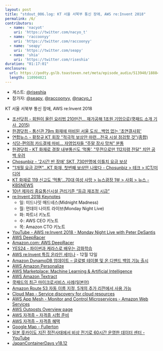 ```yaml
---
layout: post
title: "stdout_006.log: KT 서울 서북부 통신 장애, AWS re:Invent 2018"
permalink: /6/
contributors:
  - name: 'nacyot'
    uri: 'https://twitter.com/nacyo_t'
  - name: 'raccoonyy'
    uri: 'https://twitter.com/raccoonyy'
  - name: 'seapy'
    uri: 'https://twitter.com/seapy'
  - name: 'shia'
    uri: 'https://twitter.com/riseshia'
duration: "01:17:01"
enclosure:
  url: https://podty.gslb.toastoven.net/meta/episode_audio/513940/188843_1543768077148.mp3
  length: 110904821
---
```


* 게스트: [@riseshia](https://twitter.com/riseshia)
* 참가자: [@seapy][sea], [@raccoonyy][rac], [@nacyo_t][nac]

[sea]: https://twitter.com/seapy
[rac]: https://twitter.com/nacyo_t
[nac]: https://twitter.com/raccoonyy

KT 서울 서북부 통신 장애, AWS re:Invent 2018

* [조선닷컴 - 회원이 올린 요리법 210만건… 재가공해 1조원 기업으로(쿡패드 소개 기사, 2015)](http://news.chosun.com/site/data/html_dir/2015/09/25/2015092500305.html)
* [한경닷컴 - 통신관 79m 화재에 마비된 서울 도심…백업 없는 '초연결사회'](http://news.hankyung.com/article/2018112507221)
* [연합뉴스 - 황창규 KT 회장 "적극적 보상안 마련…전국 시설 점검할 것"(종합)](https://www.yna.co.kr/view/AKR20181125019551017)
* [식당-편의점 카드결제 마비… 자영업자들 “주말 장사 망쳐” 분통](http://news.donga.com/3/all/20181126/93025755/1)
* [한경닷컴 - KT 화재로 경찰 내부통신도 ‘먹통’, "무전으로만 112지령 전달" 치안 공백 우려](http://news.hankyung.com/article/201811259842i)
* [Chosunbiz - '2시간 반 장애' SKT, 730만명에 이틀치 요금 보상](http://biz.chosun.com/site/data/html_dir/2018/04/09/2018040900028.html)
* ["1개월 요금 감면"…KT 화재, 첫번째 보상안 나왔다 - Chosunbiz > 테크 > ICT/미디어](http://biz.chosun.com/site/data/html_dir/2018/11/25/2018112501644.html)
* [KT 화재로 119 신고도 ‘먹통’…70대 여성 사망 > 뉴스광장 1부 > 사회 > 뉴스 - KBSNEWS](http://news.kbs.co.kr/news/view.do?ncd=4082268&ref=A)
* [10년 제자리 중요통신시설 관리기준 “등급 재조정 시급”](http://www.ddaily.co.kr/news/article.html?no=175389)
* [re:Invent 2018 Keynotes](https://reinvent.awsevents.com/learn/keynotes/)
  * 일: 미드나잇 매드네스(Midnight Madness)
  * 월: 먼데이 나이트 라이브(Monday Night Live)
  * 화: 파트너 키노트
  * 수: AWS CEO 키노트
  * 목: Amazon CTO 키노트
* [YouTube - AWS re:Invent 2018 - Monday Night Live with Peter DeSantis](https://www.youtube.com/watch?v=mDNHK-SzXEM)
* [AWS DeepRacer](https://aws.amazon.com/ko/deepracer/)
* [Amazon.com: AWS DeepRacer](https://www.amazon.com/dp/B07JMHRKQG)
* [YES24 - 파이썬과 케라스로 배우는 강화학습](http://www.yes24.com/24/goods/44136413?scode=032&OzSrank=1)
* [AWS re:Invent 특집 온라인 세미나](https://pages.awscloud.com/reinvent-recap-2018-kr.html) - 12월 12일
* [Amazon DynamoDB 업데이트 – 글로벌 테이블 및 온 디맨드 백업 기능 출시](https://aws.amazon.com/ko/blogs/korea/new-for-amazon-dynamodb-global-tables-and-on-demand-backup/)
* [AWS Amazon Personalize](https://aws.amazon.com/ko/personalize/)
* [AWS Marketplace: Machine Learning & Artificial Intelligence](https://aws.amazon.com/marketplace/solutions/machinelearning/)
* [AWS Amazon Textract](https://aws.amazon.com/ko/textract/)
* [쿡패드의 최근 마이크로서비스 사례(일본어)](https://techlife.cookpad.com/entry/2016/03/16/100043)
* [Amazon Route 53 자동 이름 지정, 5개의 추가 리전에서 사용 가능](https://aws.amazon.com/ko/about-aws/whats-new/2018/09/amazon-route-53-auto-naming-available-in-five-additional-AWS-regions/)
* [Cloud Map - Service discovery for cloud resources](https://aws.amazon.com/ko/cloud-map/)
* [AWS App Mesh - Monitor and Control Microservices - Amazon Web Services](https://aws.amazon.com/ko/app-mesh/)
* [AWS Outposts Overview page](https://aws.amazon.com/ko/outposts/)
* [AWS 자격증 – 자격증 시험 준비](https://aws.amazon.com/ko/certification/certification-prep/)
* [AWS 자격증 – 자격증 혜택](https://aws.amazon.com/ko/certification/benefits/)
* [Google Map - Fullerton](https://www.google.com/maps/@33.8890866,-117.9221613,12z)
* [일본 훗카이도 지진 정전사태에서 비상 전기로 60시간 운영한 데이터 센터 - YouTube](https://www.youtube.com/watch?v=IPi-ed1amOA)
* [JapanContainerDays v18.12](https://containerdays.jp/)
